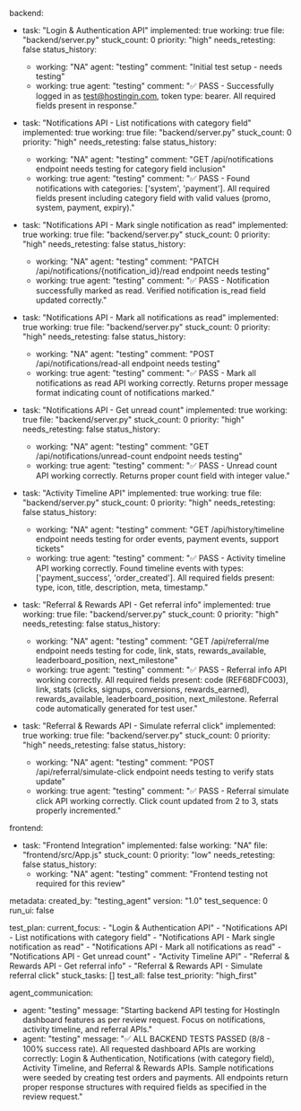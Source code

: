 backend:
  - task: "Login & Authentication API"
    implemented: true
    working: true
    file: "backend/server.py"
    stuck_count: 0
    priority: "high"
    needs_retesting: false
    status_history:
      - working: "NA"
        agent: "testing"
        comment: "Initial test setup - needs testing"
      - working: true
        agent: "testing"
        comment: "✅ PASS - Successfully logged in as test@hostingin.com, token type: bearer. All required fields present in response."

  - task: "Notifications API - List notifications with category field"
    implemented: true
    working: true
    file: "backend/server.py"
    stuck_count: 0
    priority: "high"
    needs_retesting: false
    status_history:
      - working: "NA"
        agent: "testing"
        comment: "GET /api/notifications endpoint needs testing for category field inclusion"
      - working: true
        agent: "testing"
        comment: "✅ PASS - Found notifications with categories: ['system', 'payment']. All required fields present including category field with valid values (promo, system, payment, expiry)."

  - task: "Notifications API - Mark single notification as read"
    implemented: true
    working: true
    file: "backend/server.py"
    stuck_count: 0
    priority: "high"
    needs_retesting: false
    status_history:
      - working: "NA"
        agent: "testing"
        comment: "PATCH /api/notifications/{notification_id}/read endpoint needs testing"
      - working: true
        agent: "testing"
        comment: "✅ PASS - Notification successfully marked as read. Verified notification is_read field updated correctly."

  - task: "Notifications API - Mark all notifications as read"
    implemented: true
    working: true
    file: "backend/server.py"
    stuck_count: 0
    priority: "high"
    needs_retesting: false
    status_history:
      - working: "NA"
        agent: "testing"
        comment: "POST /api/notifications/read-all endpoint needs testing"
      - working: true
        agent: "testing"
        comment: "✅ PASS - Mark all notifications as read API working correctly. Returns proper message format indicating count of notifications marked."

  - task: "Notifications API - Get unread count"
    implemented: true
    working: true
    file: "backend/server.py"
    stuck_count: 0
    priority: "high"
    needs_retesting: false
    status_history:
      - working: "NA"
        agent: "testing"
        comment: "GET /api/notifications/unread-count endpoint needs testing"
      - working: true
        agent: "testing"
        comment: "✅ PASS - Unread count API working correctly. Returns proper count field with integer value."

  - task: "Activity Timeline API"
    implemented: true
    working: true
    file: "backend/server.py"
    stuck_count: 0
    priority: "high"
    needs_retesting: false
    status_history:
      - working: "NA"
        agent: "testing"
        comment: "GET /api/history/timeline endpoint needs testing for order events, payment events, support tickets"
      - working: true
        agent: "testing"
        comment: "✅ PASS - Activity timeline API working correctly. Found timeline events with types: ['payment_success', 'order_created']. All required fields present: type, icon, title, description, meta, timestamp."

  - task: "Referral & Rewards API - Get referral info"
    implemented: true
    working: true
    file: "backend/server.py"
    stuck_count: 0
    priority: "high"
    needs_retesting: false
    status_history:
      - working: "NA"
        agent: "testing"
        comment: "GET /api/referral/me endpoint needs testing for code, link, stats, rewards_available, leaderboard_position, next_milestone"
      - working: true
        agent: "testing"
        comment: "✅ PASS - Referral info API working correctly. All required fields present: code (REF68DFC003), link, stats (clicks, signups, conversions, rewards_earned), rewards_available, leaderboard_position, next_milestone. Referral code automatically generated for test user."

  - task: "Referral & Rewards API - Simulate referral click"
    implemented: true
    working: true
    file: "backend/server.py"
    stuck_count: 0
    priority: "high"
    needs_retesting: false
    status_history:
      - working: "NA"
        agent: "testing"
        comment: "POST /api/referral/simulate-click endpoint needs testing to verify stats update"
      - working: true
        agent: "testing"
        comment: "✅ PASS - Referral simulate click API working correctly. Click count updated from 2 to 3, stats properly incremented."

frontend:
  - task: "Frontend Integration"
    implemented: false
    working: "NA"
    file: "frontend/src/App.js"
    stuck_count: 0
    priority: "low"
    needs_retesting: false
    status_history:
      - working: "NA"
        agent: "testing"
        comment: "Frontend testing not required for this review"

metadata:
  created_by: "testing_agent"
  version: "1.0"
  test_sequence: 0
  run_ui: false

test_plan:
  current_focus:
    - "Login & Authentication API"
    - "Notifications API - List notifications with category field"
    - "Notifications API - Mark single notification as read"
    - "Notifications API - Mark all notifications as read"
    - "Notifications API - Get unread count"
    - "Activity Timeline API"
    - "Referral & Rewards API - Get referral info"
    - "Referral & Rewards API - Simulate referral click"
  stuck_tasks: []
  test_all: false
  test_priority: "high_first"

agent_communication:
  - agent: "testing"
    message: "Starting backend API testing for HostingIn dashboard features as per review request. Focus on notifications, activity timeline, and referral APIs."
  - agent: "testing"
    message: "✅ ALL BACKEND TESTS PASSED (8/8 - 100% success rate). All requested dashboard APIs are working correctly: Login & Authentication, Notifications (with category field), Activity Timeline, and Referral & Rewards APIs. Sample notifications were seeded by creating test orders and payments. All endpoints return proper response structures with required fields as specified in the review request."